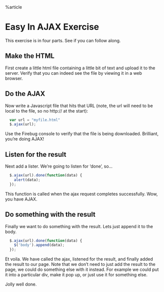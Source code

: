 %article




# Easy In AJAX Exercise

This exercise is in four parts. See if you can follow along.

## Make the HTML

First create a little html file containing a little bit of text and upload it to the server. Verify that you can indeed see the file by viewing it in a web browser.

## Do the AJAX

Now write a Javascript file that hits that URL (note, the url will need to be local to the file, so no http:// at the start):

```js
  var url = "myfile.html"
  $.ajax(url);
```





Use the Firebug console to verify that the file is being downloaded. Brilliant, you’re doing AJAX!

## Listen for the result

Next add a lister. We’re going to listen for ‘done’, so…

```js
  $.ajax(url).done(function(data) {
    alert(data);
  });
```





This function is called when the ajax request completes successfully. Wow, you have AJAX.

## Do something with the result

Finally we want to do something with the result. Lets just append it to the body.

```js
  $.ajax(url).done(function(data) {
    $('body').append(data);
  });
```





Et voila. We have called the ajax, listened for the result, and finally added the result to our page. Note that we don’t need to just add the result to the page, we could do something else with it instead. For example we could put it into a particular div, make it pop up, or just use it for something else.

Jolly well done.
